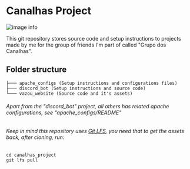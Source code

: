 # Canalhas Project

![image info](./readme_image.png)

This git repository stores source code and setup instructions to projects made by me for the group of friends I'm part of called "Grupo dos Canalhas".
## Folder structure

```
├─── apache_configs (Setup instructions and configurations files)
├─── discord_bot (Setup instructions and source code)
└─── vazou_website (Source code and it's assets)
```
###### Apart from the "discord_bot" project, all others has related apache configurations, see "apache_configs/README"
###### Keep in mind this repository uses [Git LFS](https://git-lfs.com/), you need that to get the assets back, after cloning, run:
```
cd canalhas_project
git lfs pull
```
